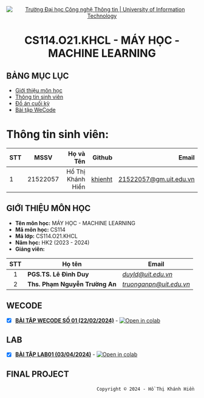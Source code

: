<!-- Banner -->
<p align="center">
  <a href="https://www.uit.edu.vn/" title="Trường Đại học Công nghệ Thông tin" style="border: none;">
    <img src="https://i.imgur.com/WmMnSRt.png" alt="Trường Đại học Công nghệ Thông tin | University of Information Technology">
  </a>
</p>

<!-- Header -->
<h1 align="center"><b>CS114.O21.KHCL - MÁY HỌC - MACHINE LEARNING</b></h1>

## BẢNG MỤC LỤC
* [Giới thiệu môn học](#giới-thiệu-môn-học)
* [Thông tin sinh viên](#thông-tin-sinh-viên)
* [Đồ án cuối kỳ](#final-project)
* [Bài tập WeCode](#wecode)

<!-- Main -->
# Thông tin sinh viên:
| STT    | MSSV          | Họ và Tên              | Github                                                  | Email                   |
| ------ |:-------------:| ----------------------:|--------------------------------------------------------:|-------------------------:
| 1      | 21522057      | Hồ Thị Khánh Hiền      |[khienht](https://github.com/khienht)                    |21522057@gm.uit.edu.vn   |


## GIỚI THIỆU MÔN HỌC
* **Tên môn học:** MÁY HỌC - MACHINE LEARNING
* **Mã môn học:** CS114
* **Mã lớp:** CS114.O21.KHCL
* **Năm học:** HK2 (2023 - 2024)
* **Giảng viên:**
 
| STT | Họ tên | Email |
| :---: | --- | --- |
| 1 | **PGS.TS. Lê Đình Duy** | *duyld@uit.edu.vn* |
| 2 | **Ths. Phạm Nguyễn Trường An** | *truonganpn@uit.edu.vn* |

## WECODE
- [x] **[BÀI TẬP WECODE SỐ 01 (22/02/2024)](TH1.ipynb)** - [![Open in colab](https://colab.research.google.com/assets/colab-badge.svg)](https://colab.research.google.com/github/khienht/CS114.O21.KHCL/blob/main/WeCode/TH1.ipynb)
## LAB
 - [x] **[BÀI TẬP LAB01 (03/04/2024)](CS114_O21_KHCL_DigitClassification.ipynb)** - [![Open in colab](https://colab.research.google.com/assets/colab-badge.svg)](https://colab.research.google.com/github/khienht/CS114.O21.KHCL/blob/main/LAB01/CS114_O21_KHCL_DigitClassification.ipynb)
## FINAL PROJECT

<!-- Footer -->
&emsp;&emsp;&emsp;&emsp;&emsp;&emsp;&emsp;&emsp;&emsp;&emsp;&emsp;&emsp;&emsp;&emsp;&emsp;&emsp;&emsp;`Copyright © 2024 - Hồ Thị Khánh Hiền`
